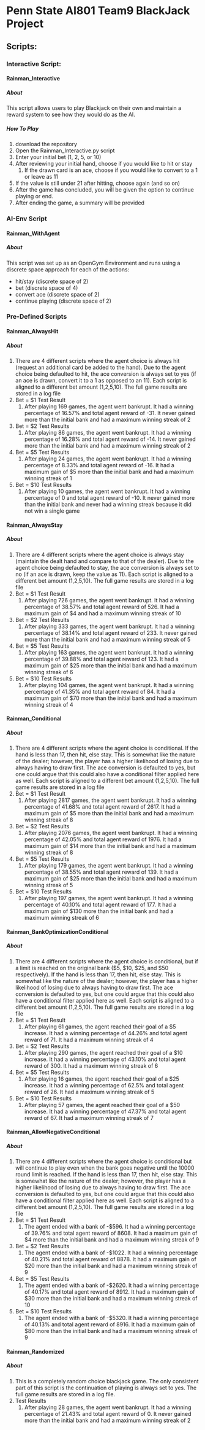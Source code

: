 # Penn State AI801 Team9 BlackJack Project
## Scripts:
### Interactive Script:
#### Rainman_Interactive
##### About
This script allows users to play Blackjack on their own and maintain a reward system to see how they would do as the AI.
##### How To Play
1. download the repository
2. Open the Rainman_Interactive.py script
3. Enter your initial bet (1, 2, 5, or 10)
4. After reviewing your initial hand, choose if you would like to hit or stay
    1. If the drawn card is an ace, choose if you would like to convert to a 1 or leave as 11
5. If the value is still under 21 after hitting, choose again (and so on)
6. After the game has concluded, you will be given the option to continue playing or end.
7. After ending the game, a summary will be provided
### AI-Env Script
#### Rainman_WithAgent
##### About
This script was set up as an OpenGym Environment and runs using a discrete space approach for each of the actions:
- hit/stay (discrete space of 2)
- bet (discrete space of 4)
- convert ace (discrete space of 2)
- continue playing (discrete space of 2)
### Pre-Defined Scripts
#### Rainman_AlwaysHit
##### About
1. There are 4 different scripts where the agent choice is always hit (request an additional card be added to the hand). Due to the agent choice being defaulted to hit, the ace conversion is always set to yes (if an ace is drawn, convert it to a 1 as opposed to an 11). Each script is aligned to a different bet amount (1,2,5,10). The full game results are stored in a log file
2. Bet = $1 Test Result
    1. After playing 169 games, the agent went bankrupt. It had a winning percentage of 16.57% and total agent reward of -31. It never gained more than the initial bank and had a maximum winning streak of 2
3. Bet = $2 Test Results
    1. After playing 86 games, the agent went bankrupt. It had a winning percentage of 16.28% and total agent reward of -14. It never gained more than the initial bank and had a maximum winning streak of 2
4. Bet = $5 Test Results
    1. After playing 24 games, the agent went bankrupt. It had a winning percentage of 8.33% and total agent reward of -16. It had a maximum gain of $5 more than the initial bank and had a maximum winning streak of 1
5. Bet = $10 Test Results
    1. After playing 10 games, the agent went bankrupt. It had a winning percentage of 0 and total agent reward of -10. It never gained more than the initial bank and never had a winning streak because it did not win a single game

#### Rainman_AlwaysStay
##### About
1.	There are 4 different scripts where the agent choice is always stay (maintain the dealt hand and compare to that of the dealer). Due to the agent choice being defaulted to stay, the ace conversion is always set to no (if an ace is drawn, keep the value as 11). Each script is aligned to a different bet amount (1,2,5,10). The full game results are stored in a log file
2.	Bet = $1 Test Result
    1.	After playing 726 games, the agent went bankrupt. It had a winning percentage of 38.57% and total agent reward of 526. It had a maximum gain of $4 and had a maximum winning streak of 10
3.	Bet = $2 Test Results
    1.	After playing 333 games, the agent went bankrupt. It had a winning percentage of 38.14% and total agent reward of 233. It never gained more than the initial bank and had a maximum winning streak of 5
4.	Bet = $5 Test Results
    1.	After playing 163 games, the agent went bankrupt. It had a winning percentage of 39.88% and total agent reward of 123. It had a maximum gain of $25 more than the initial bank and had a maximum winning streak of 6
5.	Bet = $10 Test Results
    1.	After playing 104 games, the agent went bankrupt. It had a winning percentage of 41.35% and total agent reward of 84. It had a maximum gain of $70 more than the initial bank and had a maximum winning streak of 4

#### Rainman_Conditional
##### About
1.	There are 4 different scripts where the agent choice is conditional. If the hand is less than 17, then hit, else stay. This is somewhat like the nature of the dealer; however, the player has a higher likelihood of losing due to always having to draw first. The ace conversion is defaulted to yes, but one could argue that this could also have a conditional filter applied here as well. Each script is aligned to a different bet amount (1,2,5,10). The full game results are stored in a log file
2.	Bet = $1 Test Result
    1.	After playing 2817 games, the agent went bankrupt. It had a winning percentage of 41.68% and total agent reward of 2617. It had a maximum gain of $5 more than the initial bank and had a maximum winning streak of 8
3.	Bet = $2 Test Results
    1.	After playing 2076 games, the agent went bankrupt. It had a winning percentage of 42.05% and total agent reward of 1976. It had a maximum gain of $14 more than the initial bank and had a maximum winning streak of 8
4.	Bet = $5 Test Results
    1.	After playing 179 games, the agent went bankrupt. It had a winning percentage of 38.55% and total agent reward of 139. It had a maximum gain of $25 more than the initial bank and had a maximum winning streak of 5
5.	Bet = $10 Test Results
    1.	After playing 197 games, the agent went bankrupt. It had a winning percentage of 40.10% and total agent reward of 177. It had a maximum gain of $130 more than the initial bank and had a maximum winning streak of 6

#### Rainman_BankOptimizationConditional
##### About
1.	There are 4 different scripts where the agent choice is conditional, but if a limit is reached on the original bank ($5, $10, $25, and $50 respectively). If the hand is less than 17, then hit, else stay. This is somewhat like the nature of the dealer; however, the player has a higher likelihood of losing due to always having to draw first. The ace conversion is defaulted to yes, but one could argue that this could also have a conditional filter applied here as well. Each script is aligned to a different bet amount (1,2,5,10). The full game results are stored in a log file
2.	Bet = $1 Test Result
    1.	After playing 61 games, the agent reached their goal of a $5 increase. It had a winning percentage of 44.26% and total agent reward of 71. It had a maximum winning streak of 4
3.	Bet = $2 Test Results
    1.	After playing 290 games, the agent reached their goal of a $10 increase. It had a winning percentage of 43.10% and total agent reward of 300. It had a maximum winning streak of 6
4.	Bet = $5 Test Results
    1.	After playing 16 games, the agent reached their goal of a $25 increase. It had a winning percentage of 62.5% and total agent reward of 26. It had a maximum winning streak of 5
5.	Bet = $10 Test Results
    1.	After playing 57 games, the agent reached their goal of a $50 increase. It had a winning percentage of 47.37% and total agent reward of 67. It had a maximum winning streak of 7

#### Rainman_AllowNegativeConditional
##### About
1.	There are 4 different scripts where the agent choice is conditional but will continue to play even when the bank goes negative until the 10000 round limit is reached. If the hand is less than 17, then hit, else stay. This is somewhat like the nature of the dealer; however, the player has a higher likelihood of losing due to always having to draw first. The ace conversion is defaulted to yes, but one could argue that this could also have a conditional filter applied here as well. Each script is aligned to a different bet amount (1,2,5,10). The full game results are stored in a log file
2.	Bet = $1 Test Result
    1.	The agent ended with a bank of -$596. It had a winning percentage of 39.76% and total agent reward of 8608. It had a maximum gain of $4 more than the initial bank and had a maximum winning streak of 9
3.	Bet = $2 Test Results
    1.	The agent ended with a bank of -$1022. It had a winning percentage of 40.21% and total agent reward of 8878. It had a maximum gain of $20 more than the initial bank and had a maximum winning streak of 9
4.	Bet = $5 Test Results
    1.	The agent ended with a bank of -$2620. It had a winning percentage of 40.17% and total agent reward of 8912. It had a maximum gain of $30 more than the initial bank and had a maximum winning streak of 10
5.	Bet = $10 Test Results
    1.	The agent ended with a bank of -$5320. It had a winning percentage of 40.13% and total agent reward of 8916. It had a maximum gain of $80 more than the initial bank and had a maximum winning streak of 9

#### Rainman_Randomized
##### About
1.	This is a completely random choice blackjack game. The only consistent part of this script is the continuation of playing is always set to yes. The full game results are stored in a log file.
2.	Test Results
    1.	After playing 28 games, the agent went bankrupt. It had a winning percentage of 21.43% and total agent reward of 0. It never gained more than the initial bank and had a maximum winning streak of 2
